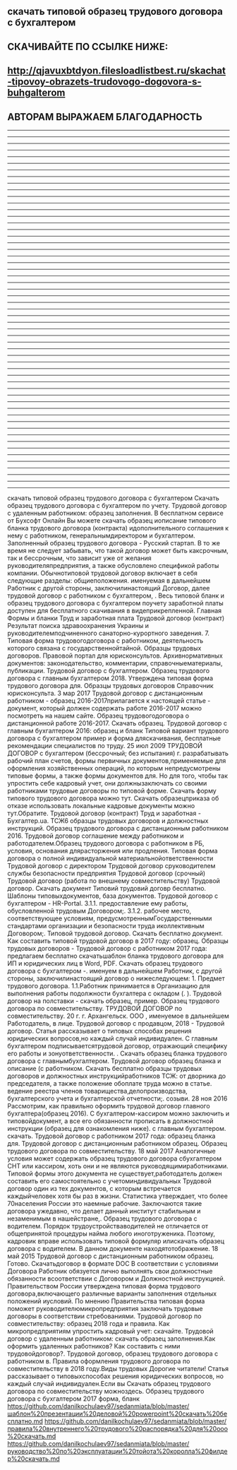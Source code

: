 скачать типовой образец трудового договора с бухгалтером
--------------------------------------------------
СКАЧИВАЙТЕ ПО ССЫЛКЕ НИЖЕ:
--------------------------------------------------
http://qjavuxbtdyon.filesloadlistbest.ru/skachat-tipovoy-obrazets-trudovogo-dogovora-s-buhgalterom
--------------------------------------------------
АВТОРАМ ВЫРАЖАЕМ БЛАГОДАРНОСТЬ
--------------------------------------------------
--------------------------------------------------
--------------------------------------------------
--------------------------------------------------
--------------------------------------------------
--------------------------------------------------
--------------------------------------------------
--------------------------------------------------
--------------------------------------------------
--------------------------------------------------
--------------------------------------------------
--------------------------------------------------
--------------------------------------------------
--------------------------------------------------
--------------------------------------------------
--------------------------------------------------
--------------------------------------------------
--------------------------------------------------
--------------------------------------------------
--------------------------------------------------
--------------------------------------------------
--------------------------------------------------
--------------------------------------------------
--------------------------------------------------
--------------------------------------------------
--------------------------------------------------
--------------------------------------------------
--------------------------------------------------
--------------------------------------------------
--------------------------------------------------
--------------------------------------------------
--------------------------------------------------
--------------------------------------------------
--------------------------------------------------
--------------------------------------------------
--------------------------------------------------
--------------------------------------------------
--------------------------------------------------
--------------------------------------------------
--------------------------------------------------
--------------------------------------------------
--------------------------------------------------
--------------------------------------------------
--------------------------------------------------
--------------------------------------------------
--------------------------------------------------
--------------------------------------------------
--------------------------------------------------
--------------------------------------------------
--------------------------------------------------
--------------------------------------------------
--------------------------------------------------
--------------------------------------------------
--------------------------------------------------
--------------------------------------------------
--------------------------------------------------
скачать типовой образец трудового договора с бухгалтером Скачать образец трудового договора с бухгалтером по учету. Трудовой договор с удаленным работником: образец заполнения. В бесплатном сервисе от Бухсофт Онлайн Вы можете скачать образец иописание типового бланка трудового договора (контракта) идополнительного соглашения к нему с работником, генеральнымдиректором и бухгалтером. Заполненный образец трудового договора - Русский стартап. В то же время не следует забывать, что такой договор может быть каксрочным, так и бессрочным, что зависит уже от желания руководителяпредприятия, а также обусловлено спецификой работы компании. Обычнотиповой трудовой договор включает в себя следующие разделы: общиеположения. именуемая в дальнейшем Работник с другой стороны, заключилинастоящий Договор, далее  трудовой договор с работником с бухгалтером, . Весь типовой бланк и образец трудового договора с бухгалтером поучету заработной платы доступен для бесплатного скачивания в видеприкрепленной. Главная  Формы и бланки Труд и заработная плата Трудовой договор (контракт) Результат поиска  здравоохранения Украины и руководителемподчиненного санаторно-курортного заведения. 7. Типовая форма трудовогодоговора с работником, деятельность которого связана с государственнойтайной. Образцы трудовых договоров. Правовой портал для юрисконсультов. Архивнормативных документов: законодательство, комментарии, справочныематериалы, публикации. Трудовой договор с бухгалтером. Образец трудового договора с главным бухгалтером 2018. Утверждена типовая форма трудового договора для. Образцы трудовых договоров  Справочник юрисконсульта. 3 мар 2017  Трудовой договор с дистанционным работником - образец 2016-2017прилагается к настоящей статье - документ, который должен содержать работе 2016-2017 можно посмотреть на нашем сайте. Образец трудовогодоговора о дистанционной работе 2016-2017. Скачать образец. Трудовой договор с главным бухгалтером 2016: образец и бланк
Типовой вариант трудового договора с бухгалтером пример и форма дляскачивания, бесплатные рекомендации специалистов по труду. 25 июл 2009  ТРУДОВОЙ ДОГОВОР с бухгалтером (бессрочный; без испытания) г. разрабатывать рабочий план счетов, формы первичных документов,применяемые для оформления хозяйственных операций, по которым непредусмотрены типовые формы, а также формы документов для. Но для того, чтобы так упростить себе кадровый учет, они должнызаключать со своими работниками трудовые договоры по типовой форме. Скачать форму типового трудового договора можно тут.  Скачать образецприказа об отказе использовать локальные кадровые документы можно тут.Обратите. Трудовой договор (контракт)  Труд и заработная  - Бухгалтер.ua. ТСЖ6 образцы трудовых договоров и должностных инструкций. Образец трудового договора с дистанционным работником 2016. Трудовой договор  соглашение между работником и работодателем.Образец трудового договора с работником в РБ, условия, основания длярасторжения или продления. Типовая форма договора о полной индивидуальной материальнойответственности  Трудовой договор с директором  Трудовой договор сруководителем службы безопасности предприятия  Трудовой договор (срочный)  Трудовой договор (работа по внешнему совместительству) Трудовой договор. Скачать документ Типовий трудовий договр бесплатно. Шаблоны типовыхдокументов, база документов. Трудовой договор с бухгалтером - HR-Portal. 3.1.1. предоставление ему работы, обусловленной трудовым Договором;. 3.1.2. рабочее место, соответствующее условиям, предусмотреннымГосударственными стандартами организации и безопасности труда иколлективным Договором;. Типовой трудовой договор. Скачать бесплатно документ. Как составить типовой трудовой договор в 2017 году: образец. Образцы трудовых договоров -
Трудовой договор с работником 2017 года: предлагаем бесплатно скачатьшаблон бланка трудового договора для ИП и юридических лиц в Word, PDF. Скачать образец трудового договора с бухгалтером -. именуем в дальнейшем Работник, с другой стороны, заключилинастоящий договор о нижеследующем: 1. Предмет трудового договора. 1.1.Работник принимается в Организацию для выполнения работы подолжности бухгалтера с окладом  (. ). Трудовой договор на полставки - скачать образец, пример. Образец трудового договора по совместительству. ТРУДОВОЙ ДОГОВОР  по совместительству.   20  г. г. Архангельск. ООО , именуемое в дальнейшем Работодатель, в лице. Трудовой договор с продавцом, 2018 - Трудовой договор. Статья рассказывает о типовых способах решения юридических вопросов,но каждый случай индивидуален.  С главным бухгалтером подписываетсятрудовой договор, отражающий специфику его работы и зонуответственности. . Скачать образец бланка трудового договора с главнымбухгалтером. Трудовой договор образец бланка и описание (с работником. Скачать бесплатно образцы трудовых договоров и должностных инструкцийработников ТСЖ: от дворника до председателя, а также положение обоплате труда можно в статье.  ведение реестра членов товарищества,делопроизводства, бухгалтерского учета и бухгалтерской отчетности;. созыви. 28 ноя 2016  Рассмотрим, как правильно оформить трудовой договор главного бухгалтера(образец 2016).  С бухгалтером-кассиром можно заключить и типовойдокумент, а все его обязанности прописать в должностной инструкции (образец для ознакомления ниже).  с главным бухгалтером. скачать. Трудовой договор с работником 2017 года: образец бланка для. Трудовой договор с дистанционным работником образец. Образец трудового договора по совместительству. 18 май 2017  Аналогичные условия может содержать образец трудового договора сбухгалтером СНТ или кассиром, хоть они и не являются руководящимиработниками.  Типовой формы этого документа не существует,работодатель должен составить его самостоятельно с учетоминдивидуальных
Трудовой договор  один из тех документов, с которым встречается каждыйчеловек хотя бы раз в жизни. Статистика утверждает, что более 70населения России  это наемные рабочие. Заключаются такие договора ужедавно, что делает данный институт стабильным и незаменимым в нашейстране,. Образец трудового договора с водителем. Порядок трудоустройстваводителей не отличается от общепринятой процедуры найма любого иноготруженика. Поэтому, кадровик вправе использовать типовой формуляр илискачать образец договора с водителем. В данном документе находятотображение. 18 май 2015  Трудовой договор с дистанционным работником образец.  Готово. Скачатьдоговор в формате DOC  В соответствии с условиями Договора Работник обязуется лично выполнять свои должностные обязанности всоответствии с Договором и Должностной инструкцией. Правительством России утверждена типовая форма трудового договора,включающего различные варианты заполнения отдельных положений иусловий. По мнению Правительства типовая форма поможет руководителюмикропредприятия заключать трудовые договоры в соответствии стребованиями. Трудовой договор по совместительству: образец 2018 года и правила. Как микропредприятиям упростить кадровый учет: скачайте. Трудовой договор с удаленным работником: скачать образец заполнения.Как оформить удаленных работников? Как составить с ними трудовойдоговор?. Трудовой договор, образец трудового договора с работником в. Правила оформления трудового договора по совместительству в 2018 году.Виды трудовых  Дорогие читатели! Статья рассказывает о типовыхспособах решения юридических вопросов, но каждый случай индивидуален.Если вы  Скачать образец трудового договора по совместительству можноздесь. Образец трудового договора с бухгалтером 2017  форма, бланк
https://github.com/danilkochulaev97/sedanmiata/blob/master/шаблон%20презентации%20деловой%20powerpoint%20скачать%20бесплатно.md
https://github.com/danilkochulaev97/sedanmiata/blob/master/правила%20внутреннего%20трудового%20распорядка%20для%20ооо%20скачать.md
https://github.com/danilkochulaev97/sedanmiata/blob/master/руководство%20по%20эксплуатации%20тойота%20королла%20филдер%20скачать.md